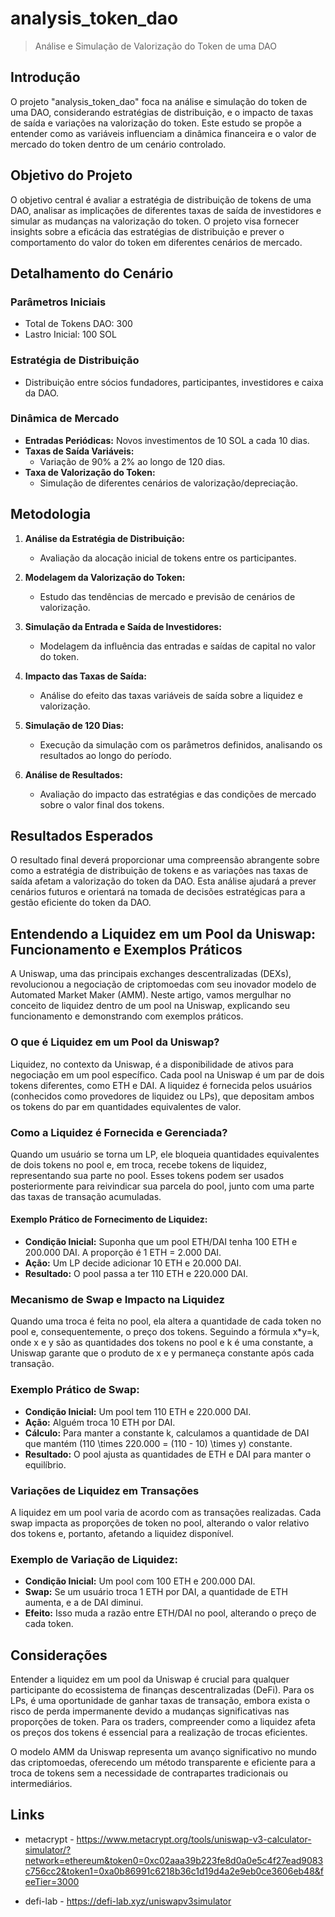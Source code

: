 # analysis_token_dao

> Análise e Simulação de Valorização do Token de uma DAO

## Introdução

O projeto "analysis_token_dao" foca na análise e simulação do token de uma DAO, considerando estratégias de distribuição, e o impacto de taxas de saída e variações na valorização do token. Este estudo se propõe a entender como as variáveis influenciam a dinâmica financeira e o valor de mercado do token dentro de um cenário controlado.

## Objetivo do Projeto

O objetivo central é avaliar a estratégia de distribuição de tokens de uma DAO, analisar as implicações de diferentes taxas de saída de investidores e simular as mudanças na valorização do token. O projeto visa fornecer insights sobre a eficácia das estratégias de distribuição e prever o comportamento do valor do token em diferentes cenários de mercado.

## Detalhamento do Cenário

### Parâmetros Iniciais
- Total de Tokens DAO: 300
- Lastro Inicial: 100 SOL

### Estratégia de Distribuição
- Distribuição entre sócios fundadores, participantes, investidores e caixa da DAO.

### Dinâmica de Mercado
- **Entradas Periódicas:** Novos investimentos de 10 SOL a cada 10 dias.
- **Taxas de Saída Variáveis:** 
  - Variação de 90% a 2% ao longo de 120 dias.
- **Taxa de Valorização do Token:** 
  - Simulação de diferentes cenários de valorização/depreciação.

## Metodologia

1. **Análise da Estratégia de Distribuição:** 
   - Avaliação da alocação inicial de tokens entre os participantes.

2. **Modelagem da Valorização do Token:** 
   - Estudo das tendências de mercado e previsão de cenários de valorização.

3. **Simulação da Entrada e Saída de Investidores:** 
   - Modelagem da influência das entradas e saídas de capital no valor do token.

4. **Impacto das Taxas de Saída:** 
   - Análise do efeito das taxas variáveis de saída sobre a liquidez e valorização.

5. **Simulação de 120 Dias:** 
   - Execução da simulação com os parâmetros definidos, analisando os resultados ao longo do período.

6. **Análise de Resultados:** 
   - Avaliação do impacto das estratégias e das condições de mercado sobre o valor final dos tokens.

## Resultados Esperados

O resultado final deverá proporcionar uma compreensão abrangente sobre como a estratégia de distribuição de tokens e as variações nas taxas de saída afetam a valorização do token da DAO. Esta análise ajudará a prever cenários futuros e orientará na tomada de decisões estratégicas para a gestão eficiente do token da DAO.

## Entendendo a Liquidez em um Pool da Uniswap: Funcionamento e Exemplos Práticos

A Uniswap, uma das principais exchanges descentralizadas (DEXs), revolucionou a negociação de criptomoedas com seu inovador modelo de Automated Market Maker (AMM). Neste artigo, vamos mergulhar no conceito de liquidez dentro de um pool na Uniswap, explicando seu funcionamento e demonstrando com exemplos práticos.

### O que é Liquidez em um Pool da Uniswap?

Liquidez, no contexto da Uniswap, é a disponibilidade de ativos para negociação em um pool específico. Cada pool na Uniswap é um par de dois tokens diferentes, como ETH e DAI. A liquidez é fornecida pelos usuários (conhecidos como provedores de liquidez ou LPs), que depositam ambos os tokens do par em quantidades equivalentes de valor.

### Como a Liquidez é Fornecida e Gerenciada?

Quando um usuário se torna um LP, ele bloqueia quantidades equivalentes de dois tokens no pool e, em troca, recebe tokens de liquidez, representando sua parte no pool. Esses tokens podem ser usados posteriormente para reivindicar sua parcela do pool, junto com uma parte das taxas de transação acumuladas.

#### Exemplo Prático de Fornecimento de Liquidez:

- **Condição Inicial:** Suponha que um pool ETH/DAI tenha 100 ETH e 200.000 DAI. A proporção é 1 ETH = 2.000 DAI.
- **Ação:** Um LP decide adicionar 10 ETH e 20.000 DAI.
- **Resultado:** O pool passa a ter 110 ETH e 220.000 DAI.

### Mecanismo de Swap e Impacto na Liquidez

Quando uma troca é feita no pool, ela altera a quantidade de cada token no pool e, consequentemente, o preço dos tokens. Seguindo a fórmula x*y=k, onde x e y são as quantidades dos tokens no pool e k é uma constante, a Uniswap garante que o produto de x e y permaneça constante após cada transação.

### Exemplo Prático de Swap:

- **Condição Inicial:** Um pool tem 110 ETH e 220.000 DAI.
- **Ação:** Alguém troca 10 ETH por DAI.
- **Cálculo:** Para manter a constante k, calculamos a quantidade de DAI que mantém \(110 \times 220.000 = (110 - 10) \times y\) constante.
- **Resultado:** O pool ajusta as quantidades de ETH e DAI para manter o equilíbrio.

### Variações de Liquidez em Transações

A liquidez em um pool varia de acordo com as transações realizadas. Cada swap impacta as proporções de token no pool, alterando o valor relativo dos tokens e, portanto, afetando a liquidez disponível.

### Exemplo de Variação de Liquidez:

- **Condição Inicial:** Um pool com 100 ETH e 200.000 DAI.
- **Swap:** Se um usuário troca 1 ETH por DAI, a quantidade de ETH aumenta, e a de DAI diminui.
- **Efeito:** Isso muda a razão entre ETH/DAI no pool, alterando o preço de cada token.

## Considerações

Entender a liquidez em um pool da Uniswap é crucial para qualquer participante do ecossistema de finanças descentralizadas (DeFi). Para os LPs, é uma oportunidade de ganhar taxas de transação, embora exista o risco de perda impermanente devido a mudanças significativas nas proporções de token. Para os traders, compreender como a liquidez afeta os preços dos tokens é essencial para a realização de trocas eficientes.

O modelo AMM da Uniswap representa um avanço significativo no mundo das criptomoedas, oferecendo um método transparente e eficiente para a troca de tokens sem a necessidade de contrapartes tradicionais ou intermediários.

## Links

* metacrypt - https://www.metacrypt.org/tools/uniswap-v3-calculator-simulator/?network=ethereum&token0=0xc02aaa39b223fe8d0a0e5c4f27ead9083c756cc2&token1=0xa0b86991c6218b36c1d19d4a2e9eb0ce3606eb48&feeTier=3000

* defi-lab - https://defi-lab.xyz/uniswapv3simulator

